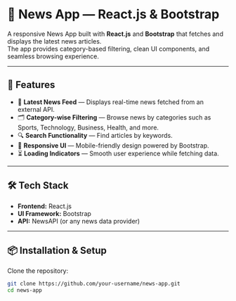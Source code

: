# 📰 News App — React.js & Bootstrap

A responsive News App built with **React.js** and **Bootstrap** that fetches and displays the latest news articles.  
The app provides category-based filtering, clean UI components, and seamless browsing experience.

---

## 🚀 Features

- 📑 **Latest News Feed** — Displays real-time news fetched from an external API.  
- 🗂️ **Category-wise Filtering** — Browse news by categories such as Sports, Technology, Business, Health, and more.  
- 🔍 **Search Functionality** — Find articles by keywords.  
- 📱 **Responsive UI** — Mobile-friendly design powered by Bootstrap.  
- ⏳ **Loading Indicators** — Smooth user experience while fetching data.  

---

## 🛠️ Tech Stack

- **Frontend:** React.js  
- **UI Framework:** Bootstrap  
- **API:** NewsAPI (or any news data provider)  

---

## 📦 Installation & Setup

Clone the repository:

```bash
git clone https://github.com/your-username/news-app.git
cd news-app

